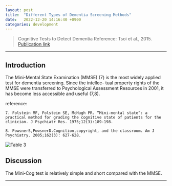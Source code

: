 ```yaml
---
layout: post
title:  "Different Types of Dementia Screening Methods"
date:   2022-12-20 14:16:40 +0900
categories: development
---
```


> Cognitive Tests to Detect Dementia
Reference: Tsoi et al., 2015. [Publication link](https://jamanetwork.com/journals/jamainternalmedicine/fullarticle/2301149)

---

## Introduction

The Mini-Mental State Examination (MMSE) (7) is the most widely applied test for dementia screening. Since the intellec- tual property rights of the MMSE were transferred to Psychological Assessment Resources in 2001, it has become less accessible and useful (7,8).

reference:

`7. Folstein MF, Folstein SE, McHugh PR. “Mini-mental state”: a practical method for grading the cognitive state of patients for the clinician. J Psychiatr Res. 1975;12(3):189-198.`

`8. PowsnerS,PowsnerD.Cognition,copyright, and the classroom. Am J Psychiatry. 2005;162(3): 627-628.`

![Table 3](https://res.cloudinary.com/dnld9xo3e/image/upload/v1671515704/Tsoi_et_al._table3_lxvjn5.png)

## Discussion

The Mini-Cog test is relatively simple and short compared with the MMSE.

---
